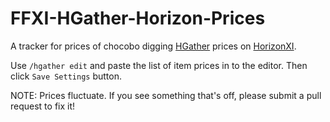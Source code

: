# FFXI-HGather-Horizon-Prices

A tracker for prices of chocobo digging [HGather](https://github.com/SlowedHaste/HGather) prices on [HorizonXI](https://horizonxi.com/).

Use `/hgather edit` and paste the list of item prices in to the editor. Then click `Save Settings` button.

NOTE: Prices fluctuate. If you see something that's off, please submit a pull request to fix it!
